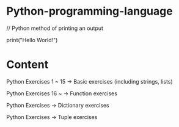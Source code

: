 # Python-programming-language

// Python method of printing an output 

print("Hello World!") 



# Content

Python Exercises 1 ~ 15 -> Basic exercises (including strings, lists)

Python Exercises 16 ~  -> Function exercises

Python Exercises  -> Dictionary exercises

Python Exercises -> Tuple exercises
